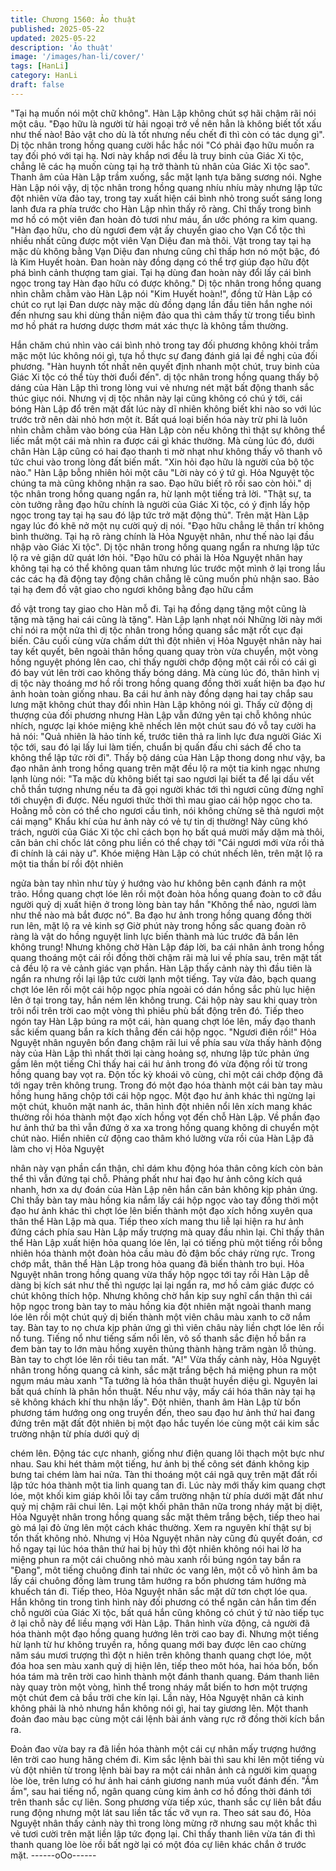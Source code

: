 ```yaml
---
title: Chương 1560: Ảo thuật
published: 2025-05-22
updated: 2025-05-22
description: 'Ảo thuật'
image: '/images/han-li/cover/'
tags: [HanLi]
category: HanLi
draft: false
---
```


"Tại hạ muốn nói một chữ không". Hàn Lập không chút sợ hãi
chậm rãi nói một câu.
"Đạo hữu là người từ hải ngoại trở về nên hẳn là không biết tốt
xấu như thế nào! Bảo vật cho dù là tốt nhưng nếu chết đi thì còn
có tác dụng gì". Dị tộc nhân trong hồng quang cười hắc hắc nói
"Có phải đạo hữu muốn ra tay đối phó với tại hạ. Nơi này khắp nơi
đều là truy binh của Giác Xi tộc, chẳng lẽ các hạ muốn cùng tại hạ
trở thành tù nhân của Giác Xi tộc sao". Thanh âm của Hàn Lập
trầm xuống, sắc mặt lạnh tựa băng sương nói.
Nghe Hàn Lập nói vậy, dị tộc nhân trong hồng quang nhíu nhíu
mày nhưng lập tức đột nhiên vừa đảo tay, trong tay xuất hiện cái
bình nhỏ trong suốt sáng long lanh đưa ra phía trước cho Hàn
Lập nhìn thấy rõ ràng.
Chỉ thấy trong bình mơ hồ có một viên đan hoàn đỏ tươi như
máu, ẩn ước phóng ra kim quang. "Hàn đạo hữu, cho dù ngươi
đem vật ấy chuyển giao cho Vạn Cổ tộc thì nhiều nhất cũng được
một viên Vạn Diệu đan mà thôi. Vật trong tay tại hạ mặc dù không
bằng Vạn Diệu đan nhưng cũng chỉ thấp hơn nó một bậc, đó là
Kim Huyết hoàn. Đan hoàn này đồng dạng có thể trợ giúp đạo
hữu đột phá bình cảnh thượng tam giai. Tại hạ dùng đan hoàn
này đổi lấy cái bình ngọc trong tay Hàn đạo hữu có được không."
Dị tộc nhân trong hồng quang nhìn chằm chằm vào Hàn Lập nói
"Kim Huyết hoàn!", đồng tử Hàn Lập có chút co rụt lại
Đan dược này mặc dù đồng dạng lần đầu tiên hắn nghe nói đến
nhưng sau khi dùng thần niệm đảo qua thì cảm thấy từ trong tiểu
bình mơ hồ phát ra hương dược thơm mát xác thực là không tầm
thường.

Hắn chăm chú nhìn vào cái bình nhỏ trong tay đối phương không
khỏi trầm mặc một lúc không nói gì, tựa hồ thực sự đang đánh giá
lại đề nghị của đối phương.
"Hàn huynh tốt nhất nên quyết định nhanh một chút, truy binh của
Giác Xi tộc có thể tùy thời đuổi đến". dị tộc nhân trong hồng
quang thấy bộ dáng của Hàn Lập thì trong lòng vui vẻ nhưng nét
mặt bất động thanh sắc thúc giục nói. Nhưng vị dị tộc nhân này lại
cũng không có chú ý tới, cái bóng Hàn Lập đổ trên mặt đất lúc
này dĩ nhiên không biết khi nào so với lúc trước trở nên dài nhỏ
hơn một ít. Bất quá loại biến hóa này trừ phi là luôn nhìn chằm
chằm vào bóng của Hàn Lập còn nếu không thì thật sự không thể
liếc mắt một cái mà nhìn ra được cái gì khác thường.
Mà cùng lúc đó, dưới chân Hàn Lập cũng có hai đạo thanh ti mờ
nhạt như không thấy vô thanh vô tức chui vào trong lòng đất biến
mất.
"Xin hỏi đạo hữu là người của bộ tộc nào." Hàn Lập bỗng nhiên
hỏi một câu
"Lời này có ý tứ gì. Hỏa Nguyệt tộc chúng ta mà cũng không nhận
ra sao. Đạo hữu biết rõ rồi sao còn hỏi." dị tộc nhân trong hồng
quang ngẩn ra, hừ lạnh một tiếng trả lời.
"Thật sự, ta còn tưởng rằng đạo hữu chính là người của Giác Xi
tộc, có ý định lấy hộp ngọc trong tay tại hạ sau đó lập tức trở mặt
động thủ". Trên mặt Hàn Lập ngay lúc đó khẽ nở một nụ cười quỷ
dị nói.
"Đạo hữu chẳng lẽ thần trí không bình thường. Tại hạ rõ ràng
chính là Hỏa Nguyệt nhân, như thế nào lại đầu nhập vào Giác Xi
tộc". Dị tộc nhân trong hồng quang ngẩn ra nhưng lập tức lộ ra vẻ
giận dữ quát lớn hỏi.
"Đạo hữu có phải là Hỏa Nguyệt nhân hay không tại hạ có thể
không quan tâm nhưng lúc trước một mình ở lại trong lầu các các
hạ đã động tay động chân chẳng lẽ cũng muốn phủ nhận sao.
Bảo tại hạ đem đồ vật giao cho ngươi không bằng đạo hữu cầm

đồ vật trong tay giao cho Hàn mỗ đi. Tại hạ đồng dạng tặng một
cũng là tặng mà tặng hai cái cũng là tặng". Hàn Lập lạnh nhạt nói
Những lời này mới chỉ nói ra một nửa thì dị tộc nhân trong hồng
quang sắc mặt rốt cục đại biến. Câu cuối cùng vừa chấm dứt thì
đột nhiên vị Hỏa Nguyệt nhân này hai tay kết quyết, bên ngoài
thân hồng quang quay tròn vừa chuyển, một vòng hồng nguyệt
phóng lên cao, chỉ thấy người chớp động một cái rồi có cái gì đó
bay vút lên trời cao không thấy bóng dáng.
Mà cùng lúc đó, thân hình vị dị tộc này thoáng mơ hồ rồi trong
hồng quang đồng thời xuất hiện ba đạo hư ảnh hoàn toàn giống
nhau. Ba cái hư ảnh này đồng dạng hai tay chắp sau lưng mặt
không chút thay đổi nhìn Hàn Lập không nói gì. Thấy cử động dị
thượng của đối phương nhưng Hàn Lập vẫn đứng yên tại chỗ
không nhúc nhích, ngược lại khóe miệng khẽ nhếch lên một chút
sau đó vỗ tay cười ha hả nói:
"Quả nhiên là hảo tính kế, trước tiên thả ra linh lực đưa người
Giác Xi tộc tới, sau đó lại lấy lui làm tiến, chuẩn bị quấn đấu chi
sách để cho ta không thể lập tức rời đi".
Thấy bộ dáng của Hàn Lập thong dong như vậy, ba đạo nhân ảnh
trong hồng quang trên mặt đều lộ ra một tia kinh ngạc nhưng lạnh
lùng nói:
"Ta mặc dù không biết tại sao ngươi lại biết ta để lại dấu vết chỗ
thần tượng nhưng nếu ta đã gọi người khác tới thì ngươi cũng
đừng nghĩ tới chuyện đi được. Nếu ngươi thức thời thì mau giao
cái hộp ngọc cho ta. Hoằng mỗ còn có thể cho ngươi cầu tình, nói
không chừng sẽ thả ngươi một cái mạng"
Khẩu khí của hư ảnh này có vẻ tự tin dị thường!
Này cũng khó trách, người của Giác Xi tộc chỉ cách bọn họ bất
quá mười mấy dặm mà thôi, căn bản chỉ chốc lát công phu liền có
thể chạy tới
"Cái ngươi mới vừa rồi thả đi chính là cái này ư". Khóe miệng Hàn
Lập có chút nhếch lên, trên mặt lộ ra một tia thần bí rồi đột nhiên

ngửa bàn tay nhìn như tùy ý hướng vào hư không bên cạnh đánh
ra một trảo.
Hồng quang chợt lóe lên rồi một đoàn hỏa hồng quang đoàn to cỡ
đầu người quỷ dị xuất hiện ở trong lòng bàn tay hắn
"Không thể nào, ngươi làm như thế nào mà bắt được nó". Ba đạo
hư ảnh trong hồng quang đồng thời run lên, mặt lộ ra vẻ kinh sợ
Giờ phút này trong hồng sắc quang đoàn rõ ràng là vật do hồng
nguyệt linh lực biến thành mà lúc trước đã bắn lên không trung!
Nhưng không chờ Hàn Lập đáp lời, ba cái nhân ảnh trong hồng
quang thoáng một cái rồi đồng thời chậm rãi mà lui về phía sau,
trên mặt tất cả đều lộ ra vẻ cảnh giác vạn phần.
Hàn Lập thấy cảnh này thì đầu tiên là ngẩn ra nhưng rồi lại lập
tức cười lạnh một tiếng. Tay vừa đảo, bạch quang chợt lóe lên rồi
một cái hộp ngọc phía ngoài có dán hồng sắc phù lục hiện lên ở
tại trong tay, hắn ném lên không trung. Cái hộp này sau khi quay
tròn trôi nổi trên trời cao một vòng thì phiêu phù bất động trên đó.
Tiếp theo ngón tay Hàn Lập búng ra một cái, hàn quang chợt lóe
lên, mấy đạo thanh sắc kiếm quang bắn ra kích thẳng đến cái hộp
ngọc.
"Ngươi điên rồi!" Hỏa Nguyệt nhân nguyên bổn đang chậm rãi lui
về phía sau vừa thấy hành động này của Hàn Lập thì nhất thời lại
càng hoảng sợ, nhưng lập tức phản ứng gầm lên một tiếng
Chỉ thấy hai cái hư ảnh trong đó vừa động rồi từ trong hồng
quang bay vọt ra. Độn tốc kỳ khoái vô cùng, chỉ một cái chớp
động đã tới ngay trên không trung. Trong đó một đạo hóa thành
một cái bàn tay màu hồng hung hăng chộp tới cái hộp ngọc.
Một đạo hư ảnh khác thì ngừng lại một chút, khuôn mặt nanh ác,
thân hình đột nhiên nổi lên xích mang khác thường rồi hóa thành
một đạo xích hồng vọt đến chỗ Hàn Lập.
Về phần đạo hư ảnh thứ ba thì vẫn đứng ở xa xa trong hồng
quang không di chuyển một chút nào. Hiển nhiên cử động cao
thâm khó lường vừa rồi của Hàn Lập đã làm cho vị Hỏa Nguyệt

nhân này vạn phần cẩn thận, chỉ dám khu động hóa thân công
kích còn bản thể thì vẫn đứng tại chỗ.
Phảng phất như hai đạo hư ảnh công kích quá nhanh, hơn xa dự
đoán của Hàn Lập nên hắn căn bản không kịp phản ứng. Chỉ thấy
bàn tay màu hồng kia nắm lấy cái hộp ngọc vào tay đồng thời một
đạo hư ảnh khác thì chợt lóe lên biến thành một đạo xích hồng
xuyên qua thân thể Hàn Lập mà qua.
Tiếp theo xích mang thu liễ lại hiện ra hư ảnh đứng cách phía sau
Hàn Lập mấy trượng mà quay đầu nhìn lại. Chỉ thấy thân thể Hàn
Lập xuất hiện hỏa quang lóe lên, lại có tiếng phù một tiếng rồi
bỗng nhiên hóa thành một đoàn hỏa cầu màu đỏ đậm bốc cháy
rừng rực.
Trong chớp mắt, thân thể Hàn Lập trong hỏa quang đã biến thành
tro bụi.
Hỏa Nguyệt nhân trong hồng quang vừa thấy hộp ngọc tới tay rồi
Hàn Lập dễ dàng bị kích sát như thế thì ngược lại lại ngẩn ra, mơ
hồ cảm giác được có chút không thích hộp. Nhưng không chờ
hắn kịp suy nghĩ cẩn thận thì cái hộp ngọc trong bàn tay to màu
hồng kia đột nhiên mặt ngoài thanh mang lóe lên rồi một chút quỷ
dị biến thành một viên châu màu xanh to cỡ nắm tay.
Bàn tay to nọ chưa kịp phản ứng gì thì viên châu này liền chợt lóe
lên rồi nổ tung. Tiếng nổ như tiếng sấm nổi lên, vô số thanh sắc
điện hồ bắn ra đem bàn tay to lớn màu hồng xuyên thủng thành
hàng trăm ngàn lỗ thủng. Bàn tay to chợt lóe lên rồi tiêu tan mất.
"A!" Vừa thấy cảnh này, Hỏa Nguyệt nhân trong hồng quang cả
kinh, sắc mặt trắng bệch há miệng phun ra một ngụm máu màu
xanh
"Ta tưởng là hóa thân thuật huyền diệu gì. Nguyên lai bất quá
chính là phân hồn thuật. Nếu như vậy, mấy cái hóa thân này tại
hạ sẽ không khách khí thu nhận lấy". Đột nhiên, thanh âm Hàn
Lập từ bốn phương tám hướng ong ong truyền đến, theo sau đạo
hư ảnh thứ hai đang đứng trên mặt đất đột nhiên bị một đạo hắc
tuyến lóe cùng một cái kim sắc trường nhận từ phía dưới quỷ dị

chém lên. Động tác cực nhanh, giống như điện quang lôi thạch
một bực như nhau.
Sau khi hét thảm một tiếng, hư ảnh bị thế công sét đánh không
kịp bưng tai chém làm hai nửa. Tàn thi thoáng một cái ngã quỵ
trên mặt đất rồi lập tức hóa thành một tia linh quang tan đi. Lúc
này mới thấy kim quang chợt lóe, một khối kim giáp khôi lỗi tay
cầm trường nhận từ phía dưới mặt đất như quỷ mị chậm rãi chui
lên.
Lại một khối phân thân nữa trong nháy mặt bị diệt, Hỏa Nguyệt
nhân trong hồng quang sắc mặt thêm trắng bệch, tiếp theo hai gò
má lại đỏ ửng lên một cách khác thường. Xem ra nguyên khí thật
sự bị tổn thất không nhỏ.
Nhưng vị Hỏa Nguyệt nhân này cũng đủ quyết đoán, cơ hồ ngay
tại lúc hóa thân thứ hai bị hủy thì đột nhiên không nói hai lờ ha
miệng phun ra một cái chuông nhỏ màu xanh rồi búng ngón tay
bắn ra
"Đang", môt tiếng chuông đinh tai nhức óc vang lên, một cỗ vô
hình âm ba lấy cái chuông đồng làm trung tâm hướng ra bốn
phương tám hướng mà khuếch tán đi. Tiếp theo, Hỏa Nguyệt
nhân sắc mặt dữ tơn chợt lóe qua. Hắn không tin trong tình hình
này đối phương có thể ngăn cản hắn tìm đến chỗ người của Giác
Xi tộc, bất quá hắn cũng không có chút ý tứ nào tiếp tục ở lại chỗ
này để liều mạng với Hàn Lập. Thân hình vừa động, cả người đã
hóa thành một đạo hồng quang hướng lên trời cao bay đi.
Nhưng một tiếng hừ lạnh từ hư không truyền ra, hồng quang mới
bay được lên cao chừng năm sáu mươi trượng thì đột n hiên trên
không thanh quang chợt lóe, một đóa hoa sen màu xanh quỷ dị
hiện lên, tiếp theo môt hóa, hai hóa bốn, bốn hóa tám mà trên trời
cao hình thành một đánh thanh quang. Đám thanh liên này quay
tròn một vòng, hình thể trong nháy mắt biến to hơn một trượng
một chút đem cả bầu trời che kín lại.
Lần này, Hỏa Nguyệt nhân cả kinh không phải là nhỏ nhưng hắn
không nói gì, hai tay giương lên. Một thanh đoản đao màu bạc
cùng một cái lệnh bài ánh vàng rực rỡ đồng thời kích bắn ra.

Đoản đao vừa bay ra đã liền hóa thành một cái cự nhân mấy
trượng hướng lên trời cao hung hăng chém đi.
Kim sắc lệnh bài thì sau khi lên một tiếng vù vù đột nhiên từ trong
lệnh bài bay ra một cái nhân ảnh cả người kim quang lòe lòe, trên
lưng có hư ảnh hai cánh giương nanh múa vuốt đánh đến.
"Ầm ầm", sau hai tiếng nổ, ngân quang cùng kim ảnh cơ hồ đồng
thời đánh tới trên thanh sắc cự liên. Song phương vừa tiếp xúc,
thanh sắc cự liên bắt đầu rung động nhưng một lát sau liền tấc
tấc vỡ vụn ra.
Theo sát sau đó, Hỏa Nguyệt nhân thấy cảnh này thì trong lòng
mừng rỡ nhưng sau một khắc thì vẻ tươi cười trên mặt liền lập
tức đọng lại. Chỉ thấy thanh liên vừa tán đi thì thanh quang lòe lòe
rồi bất ngờ lại có một đóa cự liên khác chắn ở trước mặt.
------oOo------
